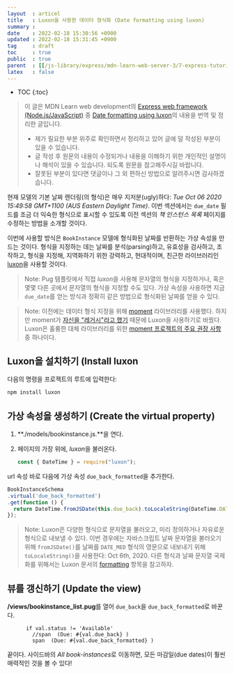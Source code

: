 ```yaml
---
layout  : articel
title   : Luxon을 사용한 데이터 형식화 (Date formatting using luxon)
summary : 
date    : 2022-02-18 15:30:56 +0900
updated : 2022-02-18 15:31:45 +0900
tag     : draft
toc     : true
public  : true
parent  : [[/js-library/express/mdn-learn-web-server-3/7-express-tutorial-5]]
latex   : false
---
```

* TOC
{:toc}

> 이 글은 MDN Learn web development의 [Express web framework (Node.js/JavaScript)](https://developer.mozilla.org/en-US/docs/Learn/Server-side/Express_Nodejs) 중 [Date formatting using luxon](https://developer.mozilla.org/en-US/docs/Learn/Server-side/Express_Nodejs/Displaying_data/Date_formatting_using_moment)의 내용을 번역 및 정리한 글입니다.
>
> * 제가 필요한 부분 위주로 확인하면서 정리하고 있어 글에 덜 작성된 부분이 있을 수 있습니다.
> * 글 작성 후 원문의 내용이 수정되거나 내용을 이해하기 위한 개인적인 설명이나 해석이 있을 수 있습니다. 되도록 원문을 참고해주시길 바랍니다.
> * 잘못된 부분이 있다면 댓글이나 그 외 편하신 방법으로 알려주시면 감사하겠습니다.

현재 모델의 기본 날짜 렌더링(의 형식)은 매우 지저분(ugly)하다: *Tue Oct 06 2020 15:49:58 GMT+1100 (AUS Eastern Daylight Time)*. 이번 섹션에서는 `due_date` 필드를 조금 더 익숙한 형식으로 표시할 수 있도록 이전 섹션의 *책 인스턴스 목록* 페이지를 수정하는 방법을 소개할 것이다.

이번에 사용할 방식은 `BookInstance` 모델에 형식화된 날짜를 반환하는 가상 속성을 만드는 것이다. 형식을 지정하는 데는 날짜를 분석(parsing)하고, 유효성을 검사하고, 조작하고, 형식을 지정해, 지역화하기 위한 강력하고, 현대적이며, 친근한 라이브러리인 [luxon](https://www.npmjs.com/package/luxon)을 사용할 것이다.

> Note: Pug 템플릿에서 직접 *luxon*을 사용해 문자열의 형식을 지정하거나, 혹은 몇몇 다른 곳에서 문자열의 형식을 지정할 수도 있다. 가상 속성을 사용하면 지금 `due_date`를 얻는 방식과 정확히 같은 방법으로 형식화된 날짜를 얻을 수 있다.

> Note: 이전에는 데이터 형식 지정을 위해 [moment](https://www.npmjs.com/package/moment) 라이브러리를 사용했다. 하지만 moment가 [자신을 "레거시"라고 했기](https://momentjs.com/docs/#/-project-status/) 때문에 Luxon을 사용하기로 바꿨다. Luxon은 훌륭한 대체 라이브러리를 위한 [moment 프로젝트의 주요 권장 사항](https://momentjs.com/docs/#/-project-status/recommendations/) 중 하나이다.

## Luxon을 설치하기 (Install luxon

다음의 명령을 프로젝트의 루트에 입력한다:

```zsh
npm install luxon
```

## 가상 속성을 생성하기 (Create the virtual property)

1. **./models/bookinstance.js.**을 연다.
1. 페이지의 가장 위에, *luxon*을 불러온다.

    ```js
    const { DateTime } = require("luxon");
    ```

url 속성 바로 다음에 가상 속성 `due_back_formatted`을 추가한다.

```js
BookInstanceSchema
.virtual('due_back_formatted')
.get(function () {
  return DateTime.fromJSDate(this.due_back).toLocaleString(DateTime.DATE_MED);
});
```

> Note: Luxon은 다양한 형식으로 문자열을 불러오고, 미리 정의하거나 자유로운 형식으로 내보낼 수 있다. 이번 경우에는 자바스크립트 날짜 문자열을 불러오기 위해 `fromJSDate()`를 날짜를 `DATE_MED` 형식의 영문으로 내보내기 위해 `toLocaleString()`을 사용한다: Oct 6th, 2020. 다른 형식과 날짜 문자열 국제화를 위해서는 Luxon 문서의 [formatting](https://github.com/moment/luxon/blob/master/docs/formatting.md#formatting) 항목을 참고하자.

## 뷰를 갱신하기 (Update the view)

**/views/bookinstance_list.pug**를 열어 `due_back`을 `due_back_formatted`로 바꾼다.

```pug
      if val.status != 'Available'
        //span  (Due: #{val.due_back} )
        span  (Due: #{val.due_back_formatted} )
```

끝이다. 사이드바의 *All book-instances*로 이동하면, 모든 마감일(due dates)이 훨씬 매력적인 것을 볼 수 있다!
